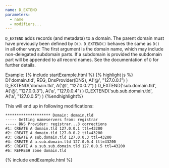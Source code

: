 ```yaml
---
name: D_EXTEND
parameters:
  - name
  - modifiers...
---
```


`D_EXTEND` adds records (and metadata) to a domain. The parent domain must have previously been defined by `D()`. `D_EXTEND()` behaves the same as `D()` in all other ways: The first argument is the domain name, which may include non-delegated subdomain parts. If a subdomain is provided the subdomain part will be appended to all record names. See the documentation of `D` for further details.

Example:
{% include startExample.html %}
{% highlight js %}
D('domain.tld', REG, DnsProvider(DNS),
  A('@', "127.0.0.1")
)
D_EXTEND('domain.tld',
  A('@', "127.0.0.2")
)
D_EXTEND('sub.domain.tld',
  A('@', "127.0.0.3"),
  A('a', "127.0.0.4")
)
D_EXTEND('sub.sub.domain.tld',
  A('a', "127.0.0.5")
)
{%endhighlight%}

This will end up in following modifications:
```
******************** Domain: domain.tld
----- Getting nameservers from: registrar
----- DNS Provider: registrar...3 corrections
#1: CREATE A domain.tld 127.0.0.1 ttl=43200
#2: CREATE A domain.tld 127.0.0.2 ttl=43200
#3: CREATE A sub.domain.tld 127.0.0.3 ttl=43200
#4: CREATE A a.sub.domain.tld 127.0.0.4 ttl=43200
#5: CREATE A a.sub.sub.domain.tld 127.0.0.5 ttl=43200
#6: REFRESH zone domain.tld
```
{% include endExample.html %}
